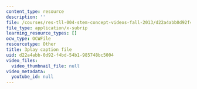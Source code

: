 ```yaml
---
content_type: resource
description: ''
file: /courses/res-tll-004-stem-concept-videos-fall-2013/d22a4abb0d92f4bd54b1985748bc5004_6HtVKlFNb2A.srt
file_type: application/x-subrip
learning_resource_types: []
ocw_type: OCWFile
resourcetype: Other
title: 3play caption file
uid: d22a4abb-0d92-f4bd-54b1-985748bc5004
video_files:
  video_thumbnail_file: null
video_metadata:
  youtube_id: null
---
```

